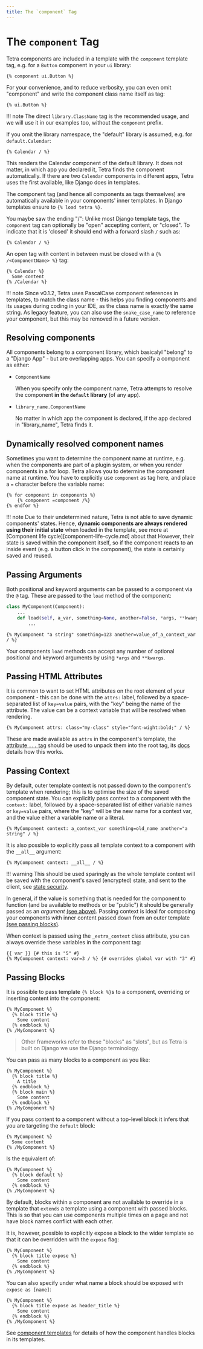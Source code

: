 ```yaml
---
title: The `component` Tag
--- 
```


# The `component` Tag

Tetra components are included in a template with the `component` template tag, e.g. for a `Button` component in your `ui` library:
```django
{% component ui.Button %}
```

For your convenience, and to reduce verbosity, you can even omit "component" and write the component class name itself as tag:

```django
{% ui.Button %}
```
!!! note
    The direct `library.ClassName` tag is the recommended usage, and we will use it in our examples too, without the `component` prefix.

If you omit the library namespace, the "default" library is assumed, e.g. for `default.Calendar`:

```django
{% Calendar / %}
```
This renders the Calendar component of the default library. It does not matter, in which app you declared it,
Tetra finds the component automatically. If there are two `Calendar` components in different apps, Tetra uses the first 
available, like Django does in templates.

The component tag (and hence all components as tags themselves) are automatically available in your components' inner templates. 
In Django templates ensure to `{% load tetra %}`.

You maybe saw the ending "/": Unlike most Django template tags, the `component` tag can optionally be "open" accepting 
content, or "closed". To indicate that it is 'closed' it should end with a forward slash `/` such as:

``` django
{% Calendar / %}
```

An open tag with content in between must be closed with a `{% /<ComponentName> %}` tag:

``` django
{% Calendar %}
  Some content
{% /Calendar %}
```

!!! note
    Since v0.1.2, Tetra uses PascalCase component references in templates, to match the class name - this helps you 
    finding components and its usages during coding in your IDE, as the class name is exactly the same string.
    As legacy feature, you can also use the `snake_case_name` to reference your component, but this may be removed
    in a future version.

## Resolving components

All components belong to a component library, which basicalyl "belong" to a "Django App" - but are overlapping apps. 
You can specify a component as either:

  - `ComponentName`

    When you specify only the component name, Tetra attempts to resolve the component **in the `default` library** (of any app).

  - `library_name.ComponentName`

    No matter in which app the component is declared, if the app declared in "library_name", Tetra finds it.


## Dynamically resolved component names

Sometimes you want to determine the component name at runtime, e.g. when the components are part of a plugin system, 
or when you render components in a for loop. Tetra allows you to determine the component name at runtime. 
You have to explicitly use `component` as tag here, and place a `=` character before the variable name:

```django
{% for component in components %}
    {% component =component /%}
{% endfor %}
```

!!! note
    Due to their undetermined nature, Tetra is not able to save dynamic components' states. 
    Hence, **dynamic components are always rendered using their initial state** when loaded in the template, 
    see more at [Component life cycle][component-life-cycle.md] about that 
    However, their state is saved within the component itself, so if the component reacts to an inside event (e.g. a button click *in* the component), the state is certainly saved and reused.

## Passing Arguments

Both positional and keyword arguments can be passed to a component via the `@` tag. These are passed to the `load` method of the component:

``` python
class MyComponent(Component):
    ...
    def load(self, a_var, something=None, another=False, *args, **kwargs):
        ...
```

``` django
{% MyComponent "a string" something=123 another=value_of_a_context_var / %}
```

Your components `load` methods can accept any number of optional positional and keyword arguments by using `*args` and `**kwargs`.

## Passing HTML Attributes

It is common to want to set HTML attributes on the root element of your component - this can be done with the `attrs:` label, followed by a space-separated list of `key=value` pairs, with the "key" being the name of the attribute. The value can be a context variable that will be resolved when rendering.

``` django
{% MyComponent attrs: class="my-class" style="font-wight:bold;" / %}
```

These are made available as `attrs` in the component's template, the [attribute  `...` tag](attribute-tag.md) should be used to unpack them into the root tag, its [docs](attribute-tag.md) details how this works.

## Passing Context

By default, outer template context is not passed down to the component's template when rendering; this is to optimise the size of the saved component state. You can explicitly pass context to a component with the `context:` label, followed by a space-separated list of either variable names or `key=value` pairs, where the "key" will be the new name for a context var, and the value either a variable name or a literal.

``` django
{% MyComponent context: a_context_var something=old_name another="a string" / %}
```

It is also possible to explicitly pass all template context to a component with the `__all__` argument:

``` django
{% MyComponent context: __all__ / %}
```

!!! warning
    This should be used sparingly as the whole template context will be saved with the component's saved (encrypted) state, and sent to the client, see [state security](state-security.md).

In general, if the value is something that is needed for the component to function (and be available to methods or be "public") it should be generally passed as an *argument* [(see above)](#passing-attributes). Passing context is ideal for composing your components with inner content passed down from an outer template [(see passing blocks)](#passing-blocks).

When context is passed using the `_extra_context` class attribute, you can always override these variables in the component tag:

``` django
{{ var }} {# this is "5" #}
{% MyComponent context: var=3 / %} {# overrides global var with "3" #}
```

## Passing Blocks

It is possible to pass template `{% block %}`s to a component, overriding or inserting content into the component:

``` django
{% MyComponent %}
  {% block title %}
    Some content
  {% endblock %}
{% /MyComponent %}
```

> Other frameworks refer to these "blocks" as "slots", but as Tetra is built on Django we use the Django terminology.

You can pass as many blocks to a component as you like:

``` django
{% MyComponent %}
  {% block title %}
    A title
  {% endblock %}
  {% block main %}
    Some content
  {% endblock %}
{% /MyComponent %}
```

If you pass content to a component without a top-level block it infers that you are targeting the `default` block:

``` django
{% MyComponent %}
  Some content
{% /MyComponent %}
```

Is the equivalent of:

``` django
{% MyComponent %}
  {% block default %}
    Some content
  {% endblock %}
{% /MyComponent %}
```

By default, blocks within a component are not available to override in a template that `extends` a template using a component with passed blocks. This is so that you can use components multiple times on a page and not have block names conflict with each other.

It is, however, possible to explicitly expose a block to the wider template so that it can be overridden with the `expose` flag:

``` django
{% MyComponent %}
  {% block title expose %}
    Some content
  {% endblock %}
{% /MyComponent %}
```

You can also specify under what name a block should be exposed with `expose as [name]`:

``` django
{% MyComponent %}
  {% block title expose as header_title %}
    Some content
  {% endblock %}
{% /MyComponent %}
```

See [component templates](components.md#templates) for details of how the component handles blocks in its templates.
